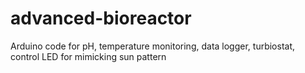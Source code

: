 # advanced-bioreactor
Arduino code for pH, temperature monitoring, data logger, turbiostat, control LED for mimicking sun pattern
